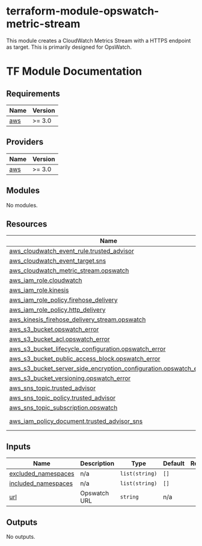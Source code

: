 # terraform-module-opswatch-metric-stream
This module creates a CloudWatch Metrics Stream with a HTTPS endpoint as target. This is primarily designed for OpsWatch.
# TF Module Documentation
<!-- BEGIN_TF_DOCS -->
## Requirements

| Name | Version |
|------|---------|
| <a name="requirement_aws"></a> [aws](#requirement\_aws) | >= 3.0 |

## Providers

| Name | Version |
|------|---------|
| <a name="provider_aws"></a> [aws](#provider\_aws) | >= 3.0 |

## Modules

No modules.

## Resources

| Name | Type |
|------|------|
| [aws_cloudwatch_event_rule.trusted_advisor](https://registry.terraform.io/providers/hashicorp/aws/latest/docs/resources/cloudwatch_event_rule) | resource |
| [aws_cloudwatch_event_target.sns](https://registry.terraform.io/providers/hashicorp/aws/latest/docs/resources/cloudwatch_event_target) | resource |
| [aws_cloudwatch_metric_stream.opswatch](https://registry.terraform.io/providers/hashicorp/aws/latest/docs/resources/cloudwatch_metric_stream) | resource |
| [aws_iam_role.cloudwatch](https://registry.terraform.io/providers/hashicorp/aws/latest/docs/resources/iam_role) | resource |
| [aws_iam_role.kinesis](https://registry.terraform.io/providers/hashicorp/aws/latest/docs/resources/iam_role) | resource |
| [aws_iam_role_policy.firehose_delivery](https://registry.terraform.io/providers/hashicorp/aws/latest/docs/resources/iam_role_policy) | resource |
| [aws_iam_role_policy.http_delivery](https://registry.terraform.io/providers/hashicorp/aws/latest/docs/resources/iam_role_policy) | resource |
| [aws_kinesis_firehose_delivery_stream.opswatch](https://registry.terraform.io/providers/hashicorp/aws/latest/docs/resources/kinesis_firehose_delivery_stream) | resource |
| [aws_s3_bucket.opswatch_error](https://registry.terraform.io/providers/hashicorp/aws/latest/docs/resources/s3_bucket) | resource |
| [aws_s3_bucket_acl.opswatch_error](https://registry.terraform.io/providers/hashicorp/aws/latest/docs/resources/s3_bucket_acl) | resource |
| [aws_s3_bucket_lifecycle_configuration.opswatch_error](https://registry.terraform.io/providers/hashicorp/aws/latest/docs/resources/s3_bucket_lifecycle_configuration) | resource |
| [aws_s3_bucket_public_access_block.opswatch_error](https://registry.terraform.io/providers/hashicorp/aws/latest/docs/resources/s3_bucket_public_access_block) | resource |
| [aws_s3_bucket_server_side_encryption_configuration.opswatch_error](https://registry.terraform.io/providers/hashicorp/aws/latest/docs/resources/s3_bucket_server_side_encryption_configuration) | resource |
| [aws_s3_bucket_versioning.opswatch_error](https://registry.terraform.io/providers/hashicorp/aws/latest/docs/resources/s3_bucket_versioning) | resource |
| [aws_sns_topic.trusted_advisor](https://registry.terraform.io/providers/hashicorp/aws/latest/docs/resources/sns_topic) | resource |
| [aws_sns_topic_policy.trusted_advisor](https://registry.terraform.io/providers/hashicorp/aws/latest/docs/resources/sns_topic_policy) | resource |
| [aws_sns_topic_subscription.opswatch](https://registry.terraform.io/providers/hashicorp/aws/latest/docs/resources/sns_topic_subscription) | resource |
| [aws_iam_policy_document.trusted_advisor_sns](https://registry.terraform.io/providers/hashicorp/aws/latest/docs/data-sources/iam_policy_document) | data source |

## Inputs

| Name | Description | Type | Default | Required |
|------|-------------|------|---------|:--------:|
| <a name="input_excluded_namespaces"></a> [excluded\_namespaces](#input\_excluded\_namespaces) | n/a | `list(string)` | `[]` | no |
| <a name="input_included_namespaces"></a> [included\_namespaces](#input\_included\_namespaces) | n/a | `list(string)` | `[]` | no |
| <a name="input_url"></a> [url](#input\_url) | Opswatch URL | `string` | n/a | yes |

## Outputs

No outputs.
<!-- END_TF_DOCS -->    